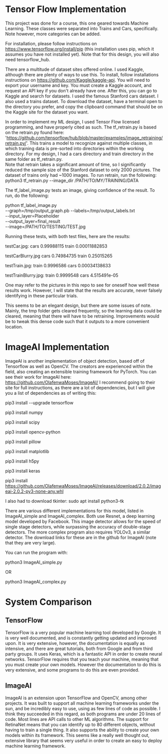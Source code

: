 # Tensor Flow Implementation
This project was done for a course, this one geared towards Machine Learning.  These classes were separated into Trains and Cars, specifically. Note however, more categories can be added.

For installation, please follow instructions on https://www.tensorflow.org/install/pip (this installation uses pip, which it assumes you have not installed yet).  Note that for this design, you will also need tensorflow_hub.  

There are a multitude of dataset sites offered online.  I used Kaggle, although there are plenty of ways to use this.  To install, follow installations instructions on https://github.com/Kaggle/kaggle-api.  You will need to export your username and key.  You must create a Kaggle account, and request an API key if you don't already have one.
After this, you can go to Kaggle and search for datasets. I used the famous Stanford cars dataset.  I also used a trains dataset. To download the dataset, have a terminal open to the directory you prefer, and copy the clipboard command that should be on the Kaggle site for the dataset you want.

In order to implement my ML design, I used Tensor Flow licensed programming, and have properly cited as such.  The tf_retrain.py is based on the retrain.py found here: 'https://github.com/tensorflow/hub/blob/master/examples/image_retraining/retrain.py/'.  This trains a model to recognize against multiple classes, in which training data is pre-sorted into directories within the working directory.  For my design, I had a cars directory and train directory in the same folder as tf_retrain.py.  
Note that retrain takes a significant amount of time, so I significantly reduced the sample size of the Stanford dataset to only 2000 pictures.  The dataset of trains only had ~1000 images.
To run retrain, run the following:
python3 tf_retrain.py --image_dir /PATH/TO/MY/TRAINING/DATA

The tf_label_image.py tests an image, giving confidence of the result. To run, do the following:

python tf_label_image.py \
--graph=/tmp/output_graph.pb --labels=/tmp/output_labels.txt \
--input_layer=Placeholder \
--output_layer=final_result \
--image=/PATH/TO/TESTING/TEST.jpg

 
Running these tests, with both test files, here are the results:

testCar.jpg:
cars 0.99988115
train 0.00011882853

testCarBlurry.jpg
cars 0.74984735
train 0.25015265

testTrain.jpg:
train 0.9996586
cars 0.00034138633

testTrainBlurry.jpg:
train 0.9999548
cars 4.515491e-05

One may refer to the pictures in this repo to see for oneself how well these results work.  However, I will state that the results are accurate, never falsely identifying in these particular trials. 

This seems to be an elegant design, but there are some issues of note.  Mainly, the tmp folder gets cleared frequently, so the learning data could be cleared, meaning that there will have to be retraining.  Improvements would be to tweak this dense code such that it outputs to a more convenient location.

# ImageAI Implementation
ImageAI is another implementation of object detection, based off of Tensorflow as well as OpenCV.  The creators are experienced within the field, also creating an extensible training framework for PyTorch.  You can see their work for ImageAI here: https://github.com/OlafenwaMoses/ImageAI/
I recommend going to their site for full instructions, as there are a lot of dependencies, but I will give you a list of dependencies as of writing this:

pip3 install --upgrade tensorflow

pip3 install numpy

pip3 install scipy

pip3 install opencv-python

pip3 install pillow

pip3 install matplotlib

pip3 install h5py

pip3 install keras

pip3 install https://github.com/OlafenwaMoses/ImageAI/releases/download/2.0.2/imageai-2.0.2-py3-none-any.whl 

I also had to download tkinter: sudo apt install python3-tk

There are various different implementations for this model, listed in ImageAI_simple and ImageAI_complex.  Both use Resnet, a deep learning model developed by Facebook. This image detector allows for the speed of single stage detectors, while surpassing the accuracy of double-stage detectors. The more complex program also requires YOLOv3, a similar detector.  The download links for these are in the github for ImageAI (note that they are very large).

You can run the program with:

python3 ImageAI_simple.py 

OR

python3 ImageAI_complex.py

# System Comparison
## TensorFlow
TensorFlow is a very popular machine learning tool developed by Google.  It is very well documented, and is constantly getting updated and improved upon.  It is very extensive, however, the documentation is equally as intensive, and there are great tutorials, both from Google and from third party groups.  It uses Keras, which is a fantastic API in order to create neural networks.  TensorFlow requires that you teach your machine, meaning that you must create your own models.  However the documentation to do this is very extensive, and some programs to do this are even provided.
## ImageAI
ImageAI is an extension upon TensorFlow and OpenCV, among other projects. It was built to support all machine learning frameworks under the sun, and be incredibly easy to use, using as few lines of code as possible.  I think they succeeded in this regard, as both programs are under 20 lines of code.  Most lines are API calls to other ML algorithms. The support for RetinaNet means that you can identify up to 80 different objects, without having to train a single thing.  It also supports the ability to create your own models within its framework. This seems like a really well thought out, extensive library that seems very useful in order to create an easy to deploy machine learning framework. 
